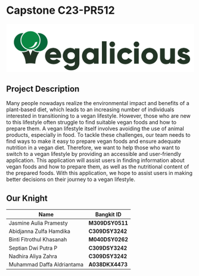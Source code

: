 # Capstone C23-PR512

<!-- import image -->

![Capstone C23-PR512](./logo.png)

## Project Description

Many people nowadays realize the environmental impact and benefits of a plant-based diet, which leads to an increasing number of individuals interested in transitioning to a vegan lifestyle. However, those who are new to this lifestyle often struggle to find suitable vegan foods and how to prepare them. A vegan lifestyle itself involves avoiding the use of animal products, especially in food. To tackle these challenges, our team needs to find ways to make it easy to prepare vegan foods and ensure adequate nutrition in a vegan diet. Therefore, we want to help those who want to switch to a vegan lifestyle by providing an accessible and user-friendly application. This application will assist users in finding information about vegan foods and how to prepare them, as well as the nutritional content of the prepared foods. With this application, we hope to assist users in making better decisions on their journey to a vegan lifestyle.

## Our Knight

| **Name**                   | **Bangkit ID**  |
| -------------------------- | --------------- |
| Jasmine Aulia Pramesty     | **M309DSY0511** |
| Abidjanna Zulfa Hamdika    | **C309DSY3242** |
| Binti Fitrothul Khasanah   | **M040DSY0262** |
| Septian Dwi Putra P        | **C309DSY3242** |
| Nadhira Aliya Zahra        | **C309DSY3242** |
| Muhammad Daffa Aldriantama | **A038DKX4473** |
